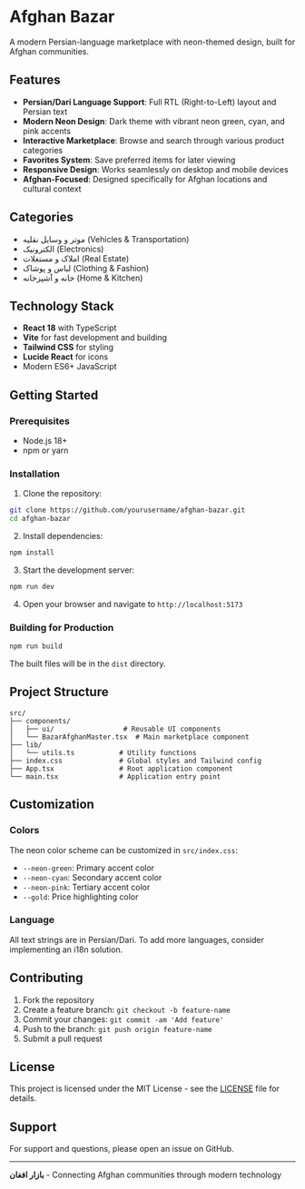 # Afghan Bazar

A modern Persian-language marketplace with neon-themed design, built for Afghan communities.

## Features

- **Persian/Dari Language Support**: Full RTL (Right-to-Left) layout and Persian text
- **Modern Neon Design**: Dark theme with vibrant neon green, cyan, and pink accents
- **Interactive Marketplace**: Browse and search through various product categories
- **Favorites System**: Save preferred items for later viewing
- **Responsive Design**: Works seamlessly on desktop and mobile devices
- **Afghan-Focused**: Designed specifically for Afghan locations and cultural context

## Categories

- موتر و وسایل نقلیه (Vehicles & Transportation)
- الکترونیک (Electronics)
- املاک و مستغلات (Real Estate)
- لباس و پوشاک (Clothing & Fashion)
- خانه و آشپزخانه (Home & Kitchen)

## Technology Stack

- **React 18** with TypeScript
- **Vite** for fast development and building
- **Tailwind CSS** for styling
- **Lucide React** for icons
- Modern ES6+ JavaScript

## Getting Started

### Prerequisites

- Node.js 18+ 
- npm or yarn

### Installation

1. Clone the repository:
```bash
git clone https://github.com/yourusername/afghan-bazar.git
cd afghan-bazar
```

2. Install dependencies:
```bash
npm install
```

3. Start the development server:
```bash
npm run dev
```

4. Open your browser and navigate to `http://localhost:5173`

### Building for Production

```bash
npm run build
```

The built files will be in the `dist` directory.

## Project Structure

```
src/
├── components/
│   ├── ui/                 # Reusable UI components
│   └── BazarAfghanMaster.tsx  # Main marketplace component
├── lib/
│   └── utils.ts           # Utility functions
├── index.css              # Global styles and Tailwind config
├── App.tsx                # Root application component
└── main.tsx               # Application entry point
```

## Customization

### Colors
The neon color scheme can be customized in `src/index.css`:
- `--neon-green`: Primary accent color
- `--neon-cyan`: Secondary accent color  
- `--neon-pink`: Tertiary accent color
- `--gold`: Price highlighting color

### Language
All text strings are in Persian/Dari. To add more languages, consider implementing an i18n solution.

## Contributing

1. Fork the repository
2. Create a feature branch: `git checkout -b feature-name`
3. Commit your changes: `git commit -am 'Add feature'`
4. Push to the branch: `git push origin feature-name`
5. Submit a pull request

## License

This project is licensed under the MIT License - see the [LICENSE](LICENSE) file for details.

## Support

For support and questions, please open an issue on GitHub.

---

**بازار افغان** - Connecting Afghan communities through modern technology